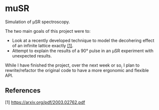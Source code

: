 # muSR
Simulation of μSR spectroscopy.

The two main goals of this project were to:
* Look at a recently developed technique to model the decohering effect of an infinite lattice exactly [[1]](#1).
* Attempt to explain the results of a 90° pulse in an μSR experiment with unexpected results.

While I have finished the project, over the next week or so, I plan to rewrite/refactor the original code to have a more ergonomic and flexible API.

## References
[1] https://arxiv.org/pdf/2003.02762.pdf